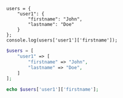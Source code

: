 
``` JS Object example
users = {
	"user1": {
    	"firstname": "John",
        "lastname": "Doe"
    }
};
console.log(users['user1']['firstname']);
```

``` PHP Associative array(like object in JS, or dictionary in Python) example
$users = [
	"user1" => [
		"firstname" => "John",
		"lastname" => "Doe",
	]
];

echo $users['user1']['firstname'];
```
